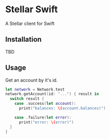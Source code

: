 # Stellar Swift

A Stellar client for Swift

## Installation

TBD

## Usage

Get an account by it's id.
```swift
let network = Network.test
network.getAccount(id: "...") { result in
  switch result {
    case .success(let account):
      print("balances: \(account.balances)")

    case .failure(let error):
      print("error: \(error)")
  }
}

```
